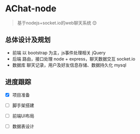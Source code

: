 # AChat-node
> 基于nodejs+socket.io的web聊天系统 :blush:

## 总体设计及规划
- 前端 以 bootstrap 为主，js事件处理相关 jQuery 
- 后端 路由，接口处理 node + express，聊天数据交互 socket.io
- 数据库 聊天记录，用户及好友信息存储、数据持久化 mysql 

## 进度跟踪
- [x] 项目准备
- [ ] 脚手架搭建
- [ ] 前端UI布局
- [ ] 数据表设计

